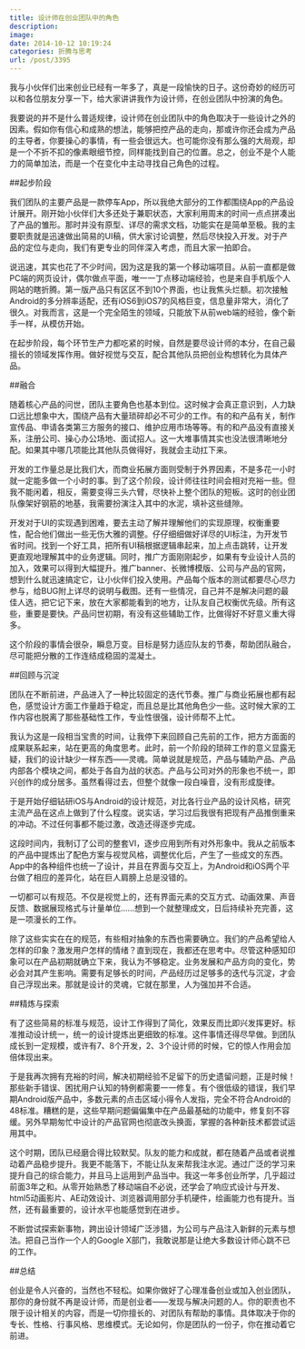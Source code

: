 ```yaml
---
title: 设计师在创业团队中的角色
description: 
image: 
date: 2014-10-12 10:19:24
categories: 折腾与思考
url: /post/3395
---
```


我与小伙伴们出来创业已经有一年多了，真是一段愉快的日子。这份奇妙的经历可以和各位朋友分享一下，给大家讲讲我作为设计师，在创业团队中扮演的角色。

我要说的并不是什么普适规律，设计师在创业团队中的角色取决于一些设计之外的因素。假如你有信心和成熟的想法，能够把控产品的走向，那或许你还会成为产品的主导者，你要操心的事情，有一些会很远大。也可能你没有那么强的大局观，却是一个不折不扣的像素眼细节控，同样能找到自己的位置。总之，创业不是个人能力的简单加法，而是一个在变化中主动寻找自己角色的过程。

##起步阶段

我们团队的主要产品是一款停车App，所以我绝大部分的工作都围绕App的产品设计展开。刚开始小伙伴们大多还处于兼职状态，大家利用周末的时间一点点拼凑出了产品的雏形。那时并没有原型、详尽的需求文档，功能实在是简单至极。我的主要职责就是迅速做出简易的UI稿，供大家讨论调整，然后尽快投入开发。对于产品的定位与走向，我们有更专业的同伴深入考虑，而且大家一拍即合。

说迅速，其实也花了不少时间，因为这是我的第一个移动端项目。从前一直都是做PC端的网页设计，偶尔做点平面，唯一一丁点移动端经验，也是来自手机版个人网站的瞎折腾。第一版产品只有区区不到10个界面，也让我焦头烂额。初次接触Android的多分辨率适配，还有iOS6到iOS7的风格巨变，信息量非常大，消化了很久。对我而言，这是一个完全陌生的领域，只能放下从前web端的经验，像个新手一样，从模仿开始。

在起步阶段，每个环节生产力都吃紧的时候，自然是要尽设计师的本分，在自己最擅长的领域发挥作用。做好视觉与交互，配合其他队员把创业构想转化为具体产品。

##融合

随着核心产品的问世，团队主要角色也基本到位。这时候才会真正意识到，人力缺口远比想象中大，围绕产品有大量琐碎却必不可少的工作。有的和产品有关，制作宣传品、申请各类第三方服务的接口、维护应用市场等等。有的和产品没有直接关系，注册公司、操心办公场地、面试招人。这一大堆事情其实也没法很清晰地分配。如果其中哪几项能比其他队员做得好，我就会主动扛下来。

开发的工作量总是比我们大，而商业拓展方面则受制于外界因素，不是多花一小时就一定能多做一个小时的事。到了这个阶段，设计师往往时间会相对充裕一些。但我不能闲着，相反，需要变得三头六臂，尽快补上整个团队的短板。这时的创业团队像架好钢筋的地基，我需要扮演注入其中的水泥，填补这些缝隙。

开发对于UI的实现遇到困难，要去主动了解并理解他们的实现原理，权衡重要性，配合他们做出一些无伤大雅的调整。仔仔细细做好详尽的UI标注，为开发节省时间。找到一个好工具，把所有UI稿根据逻辑串起来，加上点击跳转，让开发更直观地理解其中的业务逻辑。同时，推广方面刚刚起步，如果有专业设计人员的加入，效果可以得到大幅提升。推广banner、长微博模版、公司与产品的官网，想到什么就迅速搞定它，让小伙伴们投入使用。产品每个版本的测试都要尽心尽力参与，给BUG附上详尽的说明与截图。还有一些情况，自己并不是解决问题的最佳人选，把它记下来，放在大家都能看到的地方，让队友自己权衡优先级。所有这些，重要是要快。产品问世初期，有没有这些辅助工作，比做得好不好意义重大得多。

这个阶段的事情会很杂，瞬息万变。目标是努力适应队友的节奏，帮助团队融合，尽可能把分散的工作连结成稳固的混凝土。

##回顾与沉淀

团队在不断前进，产品进入了一种比较固定的迭代节奏。推广与商业拓展也都有起色，感觉设计方面工作量趋于稳定，而且总是比其他角色少一些。这时候大家的工作内容也脱离了那些基础性工作，专业性很强，设计师帮不上忙。

我认为这是一段相当宝贵的时间，让我停下来回顾自己先前的工作，把方方面面的成果联系起来，站在更高的角度思考。此时，前一个阶段的琐碎工作的意义显露无疑，我们的设计缺少一样东西——灵魂。简单说就是规范，产品与辅助产品、产品内部各个模块之间，都处于各自为战的状态。产品与公司对外的形象也不统一，即兴创作的成分居多。虽然看得过去，但整个就像一段白噪音，没有形成旋律。

于是开始仔细钻研iOS与Android的设计规范，对比各行业产品的设计风格，研究主流产品在这点上做到了什么程度。说实话，学习过后我很有把现有产品推倒重来的冲动。不过任何事都不能过激，改造还得逐步完成。

这段时间内，我制订了公司的整套VI，逐步应用到所有对外形象中。我从之前版本的产品中提炼出了配色方案与视觉风格，调整优化后，产生了一些成文的东西。App中的各种组件也统一了设计，并且在界面与交互上，为Android和iOS两个平台做了相应的差异化，站在巨人肩膀上总是没错的。

一切都可以有规范。不仅是视觉上的，还有界面元素的交互方式、动画效果、声音反馈、数据展现格式与计量单位……想到一个就整理成文，日后持续补充完善，这是一项漫长的工作。

除了这些实实在在的规范，有些相对抽象的东西也需要确立。我们的产品希望给人怎样的印象？激发用户怎样的情绪？直到现在，我都还在思考中。尽管这种感知印象可以在产品初期就确立下来，我认为不够稳定。业务发展和产品方向的变化，势必会对其产生影响。需要有足够长的时间，产品经历过足够多的迭代与沉淀，才会自己浮现出来。那就是设计的灵魂，它就在那里，人为强加并不合适。

##精炼与探索

有了这些简易的标准与规范，设计工作得到了简化，效果反而比即兴发挥更好。标准推动设计统一，统一的设计提炼出更细致的标准。这件事情还得尽早做。到团队成长到一定规模，或许有7、8个开发，2、3个设计师的时候，它的惊人作用会加倍体现出来。

于是我再次拥有充裕的时间，解决初期经验不足留下的历史遗留问题，正是时候！那些新手错误、困扰用户认知的特例都需要一一修复。有个很低级的错误，我们早期Android版产品中，多数元素的点击区域小得令人发指，完全不符合Android的48标准。糟糕的是，这些早期问题偏偏集中在产品最基础的功能中，修复刻不容缓。另外早期匆忙中设计的产品官网也彻底改头换面，掌握的各种新技术都尝试运用其中。

这个时期，团队已经磨合得比较默契。队友的能力和成就，都在随着产品或者说推动着产品稳步提升。我更不能落下，不能让队友来帮我注水泥。通过广泛的学习来提升自己的综合能力，并且马上运用到产品当中。我这一年多创业所学，几乎超过前面3年之和。从零开始熟悉了移动端自不必说，还学会了响应式设计与开发、html5动画影片、AE动效设计、浏览器调用部分手机硬件，绘画能力也有提升。当然，还有最重要的，设计水平也能感觉到在进步。

不断尝试探索新事物，跨出设计领域广泛涉猎，为公司与产品注入新鲜的元素与想法。把自己当作一个人的Google X部门，我敢说那是让绝大多数设计师心跳不已的工作。

##总结

创业是令人兴奋的，当然也不轻松。如果你做好了心理准备创业或加入创业团队，那你的身份就不再是设计师，而是创业者——发现与解决问题的人。你的职责也不限于设计相关的内容，而是一切你擅长的、对团队有帮助的事情。具体取决于你的专长、性格、行事风格、思维模式。无论如何，你是团队的一份子，你在推动着它前进。